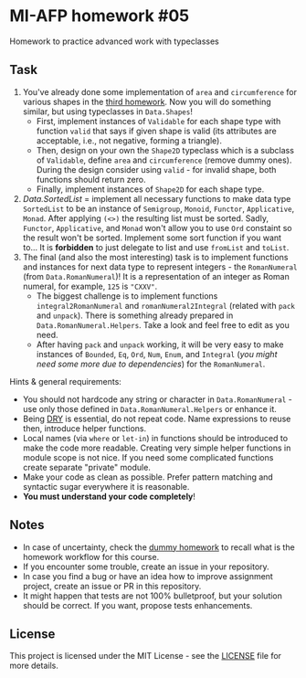 # MI-AFP homework #05

Homework to practice advanced work with typeclasses

## Task

1. You've already done some implementation of `area` and `circumference` for various shapes in the [third homework](https://github.com/MI-AFP/hw03). Now you will do something similar, but using typeclasses in `Data.Shapes`!
   * First, implement instances of  `Validable` for each shape type with function `valid` that says if given shape is valid (its attributes are acceptable, i.e., not negative, forming a triangle).
   * Then, design on your own the `Shape2D` typeclass which is a subclass of `Validable`, define `area` and `circumference` (remove dummy ones). During the design consider using `valid` - for invalid shape, both functions should return zero.
   * Finally, implement instances of `Shape2D` for each shape type.
2. *Data.SortedList* = implement all necessary functions to make data type `SortedList` to be an instance of `Semigroup`, `Monoid`, `Functor`, `Applicative`, `Monad`. After applying `(<>)` the resulting list must be sorted. Sadly, `Functor`, `Applicative`, and `Monad` won't allow you to use `Ord` constaint so the result won't be sorted. Implement some sort function if you want to... It is **forbidden** to just delegate to list and use `fromList` and `toList`.
3. The final (and also the most interesting) task is to implement functions and instances for next data type to represent integers - the `RomanNumeral` (from `Data.RomanNumeral`)! It is a representation of an integer as Roman numeral, for example, `125` is `"CXXV"`.
   * The biggest challenge is to implement functions `integral2RomanNumeral` and `romanNumeral2Integral` (related with `pack` and `unpack`). There is something already prepared in `Data.RomanNumeral.Helpers`. Take a look and feel free to edit as you need.
   * After having `pack` and `unpack` working, it will be very easy to make instances of `Bounded`, `Eq`, `Ord`, `Num`, `Enum`, and `Integral` (*you might need some more due to dependencies*) for the `RomanNumeral`.

Hints & general requirements:

* You should not hardcode any string or character in `Data.RomanNumeral` - use only those defined in `Data.RomanNumeral.Helpers` or enhance it.
* Being [DRY](https://cs.wikipedia.org/wiki/Don%27t_repeat_yourself) is essential, do not repeat code. Name expressions to reuse then, introduce helper functions.
* Local names (via `where` or `let-in`) in functions should be introduced to make the code more readable. Creating very simple helper functions in module scope is not nice. If you need some complicated functions create separate "private" module.
* Make your code as clean as possible. Prefer pattern matching and syntactic sugar everywhere it is reasonable.
* **You must understand your code completely**!

## Notes

 * In case of uncertainty, check the [dummy homework](https://github.com/MI-AFP/hw00) to recall what is the homework workflow for this course.
 * If you encounter some trouble, create an issue in your repository.
 * In case you find a bug or have an idea how to improve assignment project, create an issue or PR in this repository.
 * It might happen that tests are not 100% bulletproof, but your solution should be correct. If you want, propose tests enhancements.

## License

This project is licensed under the MIT License - see the [LICENSE](LICENSE)
file for more details.
